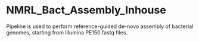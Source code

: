 # NMRL_Bact_Assembly_Inhouse
Pipeline is used to perform reference-guided de-novo assembly of bacterial genomes, starting from Illumina PE150 fastq files.
